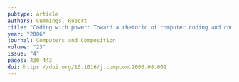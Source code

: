 ```yaml
---
pubtype: article
authors: Cummings, Robert
title: "Coding with power: Toward a rhetoric of computer coding and composition"
year: "2006"
journal: Computers and Composition
volume: "23"
issue: "4"
pages: 430-443
doi: https://doi.org/10.1016/j.compcom.2006.08.002
---
```

